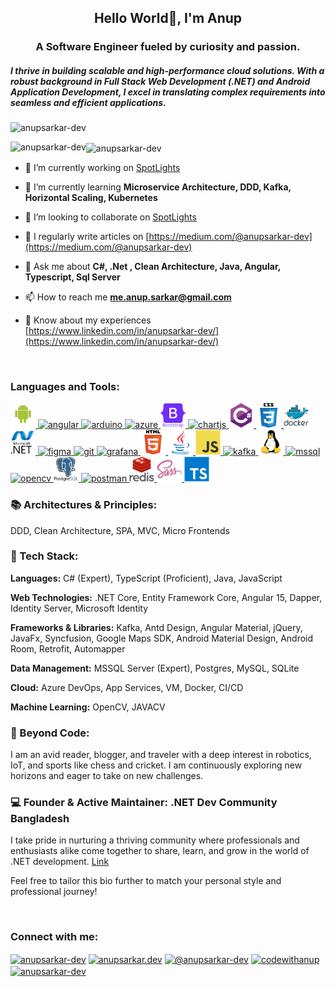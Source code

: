 <h2 align="center">Hello World👋, I'm Anup</h2>
<h3 align="center">A Software Engineer fueled by curiosity and passion.</h3>
<h5>I thrive in building scalable and high-performance cloud solutions. With a robust background in Full Stack Web Development (.NET) and Android Application Development, I excel in translating complex requirements into seamless and efficient applications.</h5>

<p align="left"> <img src="https://komarev.com/ghpvc/?username=anupsarkar-dev&label=Profile%20views&color=0e75b6&style=flat" alt="anupsarkar-dev" /> </p>

<p><img align="left" src="https://github-readme-stats.vercel.app/api?username=anupsarkar-dev&show_icons=true&locale=en" alt="anupsarkar-dev" /><img align="center" src="https://github-readme-streak-stats.herokuapp.com/?user=anupsarkar-dev&" alt="anupsarkar-dev" /></p>


- 🔭 I’m currently working on [SpotLights](https://github.com/anupsarkar-dev/SpotLights)

- 🌱 I’m currently learning **Microservice Architecture, DDD, Kafka, Horizontal Scaling, Kubernetes**

- 👯 I’m looking to collaborate on [SpotLights](https://github.com/anupsarkar-dev/SpotLights)

- 📝 I regularly write articles on [https://medium.com/@anupsarkar-dev](https://medium.com/@anupsarkar-dev)

- 💬 Ask me about **C#, .Net , Clean Architecture, Java, Angular, Typescript, Sql Server**

- 📫 How to reach me **me.anup.sarkar@gmail.com**

- 📄 Know about my experiences [https://www.linkedin.com/in/anupsarkar-dev/](https://www.linkedin.com/in/anupsarkar-dev/)

</br>
<h3 align="left">Languages and Tools:</h3>
<p align="left"> <a href="https://developer.android.com" target="_blank" rel="noreferrer"> <img src="https://raw.githubusercontent.com/devicons/devicon/master/icons/android/android-original-wordmark.svg" alt="android" width="40" height="40"/> </a> <a href="https://angular.io" target="_blank" rel="noreferrer"> <img src="https://angular.io/assets/images/logos/angular/angular.svg" alt="angular" width="40" height="40"/> </a> <a href="https://www.arduino.cc/" target="_blank" rel="noreferrer"> <img src="https://cdn.worldvectorlogo.com/logos/arduino-1.svg" alt="arduino" width="40" height="40"/> </a> <a href="https://azure.microsoft.com/en-in/" target="_blank" rel="noreferrer"> <img src="https://www.vectorlogo.zone/logos/microsoft_azure/microsoft_azure-icon.svg" alt="azure" width="40" height="40"/> </a> <a href="https://getbootstrap.com" target="_blank" rel="noreferrer"> <img src="https://raw.githubusercontent.com/devicons/devicon/master/icons/bootstrap/bootstrap-plain-wordmark.svg" alt="bootstrap" width="40" height="40"/> </a> <a href="https://www.chartjs.org" target="_blank" rel="noreferrer"> <img src="https://www.chartjs.org/media/logo-title.svg" alt="chartjs" width="40" height="40"/> </a> <a href="https://www.w3schools.com/cs/" target="_blank" rel="noreferrer"> <img src="https://raw.githubusercontent.com/devicons/devicon/master/icons/csharp/csharp-original.svg" alt="csharp" width="40" height="40"/> </a> <a href="https://www.w3schools.com/css/" target="_blank" rel="noreferrer"> <img src="https://raw.githubusercontent.com/devicons/devicon/master/icons/css3/css3-original-wordmark.svg" alt="css3" width="40" height="40"/> </a> <a href="https://www.docker.com/" target="_blank" rel="noreferrer"> <img src="https://raw.githubusercontent.com/devicons/devicon/master/icons/docker/docker-original-wordmark.svg" alt="docker" width="40" height="40"/> </a> <a href="https://dotnet.microsoft.com/" target="_blank" rel="noreferrer"> <img src="https://raw.githubusercontent.com/devicons/devicon/master/icons/dot-net/dot-net-original-wordmark.svg" alt="dotnet" width="40" height="40"/> </a> <a href="https://www.figma.com/" target="_blank" rel="noreferrer"> <img src="https://www.vectorlogo.zone/logos/figma/figma-icon.svg" alt="figma" width="40" height="40"/> </a> <a href="https://git-scm.com/" target="_blank" rel="noreferrer"> <img src="https://www.vectorlogo.zone/logos/git-scm/git-scm-icon.svg" alt="git" width="40" height="40"/> </a> <a href="https://grafana.com" target="_blank" rel="noreferrer"> <img src="https://www.vectorlogo.zone/logos/grafana/grafana-icon.svg" alt="grafana" width="40" height="40"/> </a> <a href="https://www.w3.org/html/" target="_blank" rel="noreferrer"> <img src="https://raw.githubusercontent.com/devicons/devicon/master/icons/html5/html5-original-wordmark.svg" alt="html5" width="40" height="40"/> </a> <a href="https://www.java.com" target="_blank" rel="noreferrer"> <img src="https://raw.githubusercontent.com/devicons/devicon/master/icons/java/java-original.svg" alt="java" width="40" height="40"/> </a> <a href="https://developer.mozilla.org/en-US/docs/Web/JavaScript" target="_blank" rel="noreferrer"> <img src="https://raw.githubusercontent.com/devicons/devicon/master/icons/javascript/javascript-original.svg" alt="javascript" width="40" height="40"/> </a> <a href="https://kafka.apache.org/" target="_blank" rel="noreferrer"> <img src="https://www.vectorlogo.zone/logos/apache_kafka/apache_kafka-icon.svg" alt="kafka" width="40" height="40"/> </a> <a href="https://www.linux.org/" target="_blank" rel="noreferrer"> <img src="https://raw.githubusercontent.com/devicons/devicon/master/icons/linux/linux-original.svg" alt="linux" width="40" height="40"/> </a> <a href="https://www.microsoft.com/en-us/sql-server" target="_blank" rel="noreferrer"> <img src="https://www.svgrepo.com/show/303229/microsoft-sql-server-logo.svg" alt="mssql" width="40" height="40"/> </a> <a href="https://opencv.org/" target="_blank" rel="noreferrer"> <img src="https://www.vectorlogo.zone/logos/opencv/opencv-icon.svg" alt="opencv" width="40" height="40"/> </a> <a href="https://www.postgresql.org" target="_blank" rel="noreferrer"> <img src="https://raw.githubusercontent.com/devicons/devicon/master/icons/postgresql/postgresql-original-wordmark.svg" alt="postgresql" width="40" height="40"/> </a> <a href="https://postman.com" target="_blank" rel="noreferrer"> <img src="https://www.vectorlogo.zone/logos/getpostman/getpostman-icon.svg" alt="postman" width="40" height="40"/> </a> <a href="https://redis.io" target="_blank" rel="noreferrer"> <img src="https://raw.githubusercontent.com/devicons/devicon/master/icons/redis/redis-original-wordmark.svg" alt="redis" width="40" height="40"/> </a> <a href="https://sass-lang.com" target="_blank" rel="noreferrer"> <img src="https://raw.githubusercontent.com/devicons/devicon/master/icons/sass/sass-original.svg" alt="sass" width="40" height="40"/> </a> <a href="https://www.typescriptlang.org/" target="_blank" rel="noreferrer"> <img src="https://raw.githubusercontent.com/devicons/devicon/master/icons/typescript/typescript-original.svg" alt="typescript" width="40" height="40"/> </a> </p>


### 📚 Architectures & Principles:
DDD, Clean Architecture, SPA, MVC, Micro Frontends

### 🔧 Tech Stack:

**Languages:** C# (Expert), TypeScript (Proficient), Java, JavaScript

**Web Technologies:** .NET Core, Entity Framework Core, Angular 15, Dapper, Identity Server, Microsoft Identity

**Frameworks & Libraries:** Kafka, Antd Design, Angular Material, jQuery, JavaFx, Syncfusion, Google Maps SDK, Android Material Design, Android Room, Retrofit, Automapper

**Data Management:** MSSQL Server (Expert), Postgres, MySQL, SQLite

**Cloud:** Azure DevOps, App Services, VM, Docker, CI/CD

**Machine Learning:** OpenCV, JAVACV

### 📖 Beyond Code:
I am an avid reader, blogger, and traveler with a deep interest in robotics, IoT, and sports like chess and cricket. I am continuously exploring new horizons and eager to take on new challenges.

### 💻 Founder & Active Maintainer: .NET Dev Community Bangladesh
I take pride in nurturing a thriving community where professionals and enthusiasts alike come together to share, learn, and grow in the world of .NET development.
<a href="https://www.facebook.com/groups/dndcb/?mibextid=oMANbw">Link</a>

Feel free to tailor this bio further to match your personal style and professional journey!



</br>
<h3 align="left">Connect with me:</h3>
<p align="left">
<a href="https://linkedin.com/in/anupsarkar-dev" target="blank"><img align="center" src="https://raw.githubusercontent.com/rahuldkjain/github-profile-readme-generator/master/src/images/icons/Social/linked-in-alt.svg" alt="anupsarkar-dev" height="30" width="40" /></a>
<a href="https://fb.com/anupsarkar.dev" target="blank"><img align="center" src="https://raw.githubusercontent.com/rahuldkjain/github-profile-readme-generator/master/src/images/icons/Social/facebook.svg" alt="anupsarkar.dev" height="30" width="40" /></a>
<a href="https://medium.com/@anupsarkar-dev" target="blank"><img align="center" src="https://raw.githubusercontent.com/rahuldkjain/github-profile-readme-generator/master/src/images/icons/Social/medium.svg" alt="@anupsarkar-dev" height="30" width="40" /></a>
<a href="https://www.youtube.com/c/codewithanup" target="blank"><img align="center" src="https://raw.githubusercontent.com/rahuldkjain/github-profile-readme-generator/master/src/images/icons/Social/youtube.svg" alt="codewithanup" height="30" width="40" /></a>
<a href="https://www.leetcode.com/anupsarkar-dev" target="blank"><img align="center" src="https://raw.githubusercontent.com/rahuldkjain/github-profile-readme-generator/master/src/images/icons/Social/leet-code.svg" alt="anupsarkar-dev" height="30" width="40" /></a>
</p>

 



 
